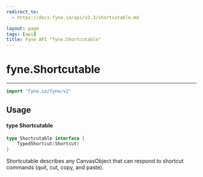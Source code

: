 ```yaml
---
redirect_to:
  - https://docs.fyne.io/api/v2.3/shortcutable.md

layout: page
tags: [api]
title: Fyne API "fyne.Shortcutable"
---
```



# fyne.Shortcutable
---
```go
import "fyne.io/fyne/v2"
```

## Usage

#### type Shortcutable

```go
type Shortcutable interface {
	TypedShortcut(Shortcut)
}
```

Shortcutable describes any CanvasObject that can respond to shortcut commands (quit, cut, copy, and paste).
